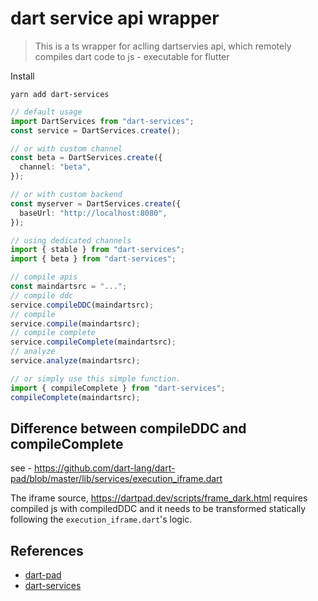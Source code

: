 # dart service api wrapper

> This is a ts wrapper for aclling dartservies api, which remotely compiles dart code to js - executable for flutter

Install

```
yarn add dart-services
```

```ts
// default usage
import DartServices from "dart-services";
const service = DartServices.create();

// or with custom channel
const beta = DartServices.create({
  channel: "beta",
});

// or with custom backend
const myserver = DartServices.create({
  baseUrl: "http://localhost:8080",
});

// using dedicated channels
import { stable } from "dart-services";
import { beta } from "dart-services";

// compile apis
const maindartsrc = "...";
// compile ddc
service.compileDDC(maindartsrc);
// compile
service.compile(maindartsrc);
// compile complete
service.compileComplete(maindartsrc);
// analyze
service.analyze(maindartsrc);

// or simply use this simple function.
import { compileComplete } from "dart-services";
compileComplete(maindartsrc);
```

## Difference between compileDDC and compileComplete

see - https://github.com/dart-lang/dart-pad/blob/master/lib/services/execution_iframe.dart

The iframe source, https://dartpad.dev/scripts/frame_dark.html requires compiled js with compiledDDC and it needs to be transformed statically following the `execution_iframe.dart`'s logic.

## References

- [dart-pad](https://github.com/dart-lang/dart-pad)
- [dart-services](https://github.com/dart-lang/dart-services)
